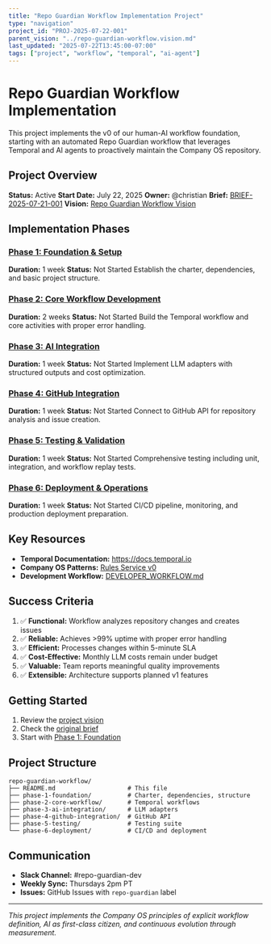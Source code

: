 ```yaml
---
title: "Repo Guardian Workflow Implementation Project"
type: "navigation"
project_id: "PROJ-2025-07-22-001"
parent_vision: "../repo-guardian-workflow.vision.md"
last_updated: "2025-07-22T13:45:00-07:00"
tags: ["project", "workflow", "temporal", "ai-agent"]
---
```


# Repo Guardian Workflow Implementation

This project implements the v0 of our human-AI workflow foundation, starting with an automated Repo Guardian workflow that leverages Temporal and AI agents to proactively maintain the Company OS repository.

## Project Overview

**Status:** Active
**Start Date:** July 22, 2025
**Owner:** @christian
**Brief:** [BRIEF-2025-07-21-001](../../../briefs/data/BRIEF-2025-07-21-001-repo-guardian-workflow-v0.brief.md)
**Vision:** [Repo Guardian Workflow Vision](../repo-guardian-workflow.vision.md)

## Implementation Phases

### [Phase 1: Foundation & Setup](phase-1-foundation/README.md)
**Duration:** 1 week
**Status:** Not Started
Establish the charter, dependencies, and basic project structure.

### [Phase 2: Core Workflow Development](phase-2-core-workflow/README.md)
**Duration:** 2 weeks
**Status:** Not Started
Build the Temporal workflow and core activities with proper error handling.

### [Phase 3: AI Integration](phase-3-ai-integration/README.md)
**Duration:** 1 week
**Status:** Not Started
Implement LLM adapters with structured outputs and cost optimization.

### [Phase 4: GitHub Integration](phase-4-github-integration/README.md)
**Duration:** 1 week
**Status:** Not Started
Connect to GitHub API for repository analysis and issue creation.

### [Phase 5: Testing & Validation](phase-5-testing/README.md)
**Duration:** 1 week
**Status:** Not Started
Comprehensive testing including unit, integration, and workflow replay tests.

### [Phase 6: Deployment & Operations](phase-6-deployment/README.md)
**Duration:** 1 week
**Status:** Not Started
CI/CD pipeline, monitoring, and production deployment preparation.

## Key Resources

- **Temporal Documentation:** https://docs.temporal.io
- **Company OS Patterns:** [Rules Service v0](../archive/rules-service-v0/)
- **Development Workflow:** [DEVELOPER_WORKFLOW.md](../../../../../DEVELOPER_WORKFLOW.md)

## Success Criteria

1. ✅ **Functional:** Workflow analyzes repository changes and creates issues
2. ✅ **Reliable:** Achieves >99% uptime with proper error handling
3. ✅ **Efficient:** Processes changes within 5-minute SLA
4. ✅ **Cost-Effective:** Monthly LLM costs remain under budget
5. ✅ **Valuable:** Team reports meaningful quality improvements
6. ✅ **Extensible:** Architecture supports planned v1 features

## Getting Started

1. Review the [project vision](../repo-guardian-workflow.vision.md)
2. Check the [original brief](../../../briefs/data/BRIEF-2025-07-21-001-repo-guardian-workflow-v0.brief.md)
3. Start with [Phase 1: Foundation](phase-1-foundation/README.md)

## Project Structure

```
repo-guardian-workflow/
├── README.md                    # This file
├── phase-1-foundation/          # Charter, dependencies, structure
├── phase-2-core-workflow/       # Temporal workflows
├── phase-3-ai-integration/      # LLM adapters
├── phase-4-github-integration/  # GitHub API
├── phase-5-testing/             # Testing suite
└── phase-6-deployment/          # CI/CD and deployment
```

## Communication

- **Slack Channel:** #repo-guardian-dev
- **Weekly Sync:** Thursdays 2pm PT
- **Issues:** GitHub Issues with `repo-guardian` label

---

*This project implements the Company OS principles of explicit workflow definition, AI as first-class citizen, and continuous evolution through measurement.*
